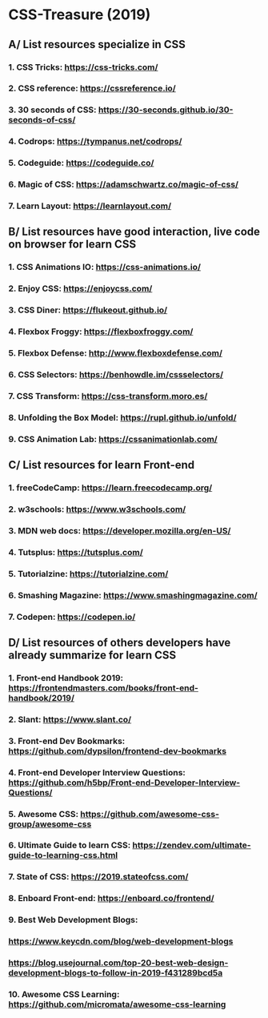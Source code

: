# CSS-Treasure (2019)

## A/ List resources specialize in CSS
###     1. CSS Tricks: https://css-tricks.com/
###     2. CSS reference: https://cssreference.io/
###     3. 30 seconds of CSS: https://30-seconds.github.io/30-seconds-of-css/
###     4. Codrops: https://tympanus.net/codrops/
###     5. Codeguide: https://codeguide.co/
###     6. Magic of CSS: https://adamschwartz.co/magic-of-css/
###     7. Learn Layout: https://learnlayout.com/

## B/ List resources have good interaction, live code on browser for learn CSS
###     1. CSS Animations IO: https://css-animations.io/
###     2. Enjoy CSS: https://enjoycss.com/
###     3. CSS Diner: https://flukeout.github.io/
###     4. Flexbox Froggy: https://flexboxfroggy.com/
###     5. Flexbox Defense: http://www.flexboxdefense.com/
###     6. CSS Selectors: https://benhowdle.im/cssselectors/
###     7. CSS Transform: https://css-transform.moro.es/ 
###     8. Unfolding the Box Model: https://rupl.github.io/unfold/ 
###     9. CSS Animation Lab: https://cssanimationlab.com/ 

## C/ List resources for learn Front-end
###     1. freeCodeCamp: https://learn.freecodecamp.org/
###     2. w3schools: https://www.w3schools.com/
###     3. MDN web docs: https://developer.mozilla.org/en-US/
###     4. Tutsplus: https://tutsplus.com/
###     5. Tutorialzine: https://tutorialzine.com/
###     6. Smashing Magazine: https://www.smashingmagazine.com/
###     7. Codepen: https://codepen.io/
     
## D/ List resources of others developers have already summarize for learn CSS
###     1. Front-end Handbook 2019: https://frontendmasters.com/books/front-end-handbook/2019/
###     2. Slant: https://www.slant.co/
###     3. Front-end Dev Bookmarks: https://github.com/dypsilon/frontend-dev-bookmarks
###     4. Front-end Developer Interview Questions: https://github.com/h5bp/Front-end-Developer-Interview-Questions/
###     5. Awesome CSS: https://github.com/awesome-css-group/awesome-css
###     6. Ultimate Guide to learn CSS: https://zendev.com/ultimate-guide-to-learning-css.html
###     7. State of CSS: https://2019.stateofcss.com/
###     8. Enboard Front-end: https://enboard.co/frontend/
###     9. Best Web Development Blogs: 
###          https://www.keycdn.com/blog/web-development-blogs
###          https://blog.usejournal.com/top-20-best-web-design-development-blogs-to-follow-in-2019-f431289bcd5a
###     10. Awesome CSS Learning: https://github.com/micromata/awesome-css-learning
